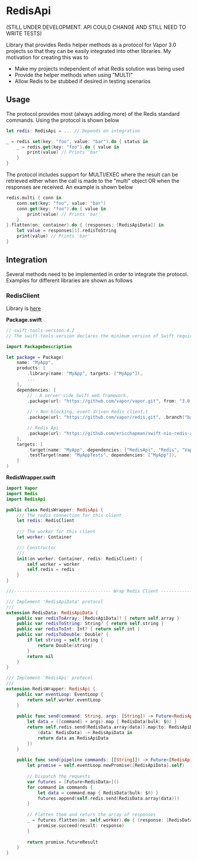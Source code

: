 # RedisApi
(STILL UNDER DEVELOPMENT.  API COULD CHANGE AND STILL NEED TO WRITE TESTS)

Library that provides Redis helper methods as a protocol for Vapor 3.0 projects so that
they can be easily integrated into other libraries.  My motivation for creating this 
was to

 - Make my projects independent of what Redis solution was being used
 - Provide the helper methods when using "MULTI"
 - Allow Redis to be stubbed if desired in testing scenarios

## Usage

The protocol provides most (always adding more) of the Redis standard commands.
Using the protocol is shown below

```swift
let redis: RedisApi = ... // Depends on integration

_ = redis.set(key: "foo", value: "bar").do { status in
    _ = redis.get(key: "foo").do { value in
        print(value) // Prints 'bar'
    }
}
```

The protocol includes support for MULTI/EXEC where the result can be retrieved either
when the call is made to the "multi" object OR when the responses are received.  An
example is shown below

```swift
redis.multi { conn in
    conn.set(key: "foo", value: "bar")
    conn.get(key: "foo").do { value in
        print(value) // Prints 'bar'
    }
}.flatten(on: container).do { (responses: [RedisApiData]) in
    let value = responses[1].redisToString
    print(value) // Prints 'bar'
}
```

## Integration

Several methods need to be implemented in order to integrate the protocol.  Examples
for different libraries are shown as follows

### RedisClient

Library is [here](https://github.com/vapor/redis)

**Package.swift**

```swift
// swift-tools-version:4.2
// The swift-tools-version declares the minimum version of Swift required to build this package.

import PackageDescription

let package = Package(
    name: "MyApp",
    products: [
        .library(name: "MyApp", targets: ["MyApp"]),
        ...
    ],
    dependencies: [
        // 💧 A server-side Swift web framework.
        .package(url: "https://github.com/vapor/vapor.git", from: "3.0.0"),
        
        // ⚡️ Non-blocking, event-driven Redis client.t
        .package(url: "https://github.com/vapor/redis.git", .branch("backport-command-handler")),

        // Redis Api
        .package(url: "https://github.com/ericchapman/swift-nio-redis-api.git", from: "1.0.0")
    ],
    targets: [
        .target(name: "MyApp", dependencies: ["RedisApi", "Redis", "Vapor"]),
        .testTarget(name: "MyAppTests", dependencies: ["MyApp"]),
    ]
)
```

**RedisWrapper.swift**

```swift
import Vapor
import Redis
import RedisApi

public class RedisWrapper: RedisApi {
    /// The redis connection for this client
    let redis: RedisClient
    
    /// The worker for this client
    let worker: Container

    /// Constructor
    ///
    init(on worker: Container, redis: RedisClient) {
        self.worker = worker
        self.redis = redis
    }
}

///------------------------------------- Wrap Redis Client --------------------------------

/// Implement 'RedisApiData' protocol
///
extension RedisData: RedisApiData {
    public var redisToArray: [RedisApiData]? { return self.array }
    public var redisToString: String? { return self.string }
    public var redisToInt: Int? { return self.int }
    public var redisToDouble: Double? {
        if let string = self.string {
            return Double(string)
        }
        return nil
    }
}

/// Implement 'RedisApi' protocol
///
extension RedisWrapper: RedisApi {
    public var eventLoop: EventLoop {
        return self.worker.eventLoop
    }
    
    public func send(command: String, args: [String]) -> Future<RedisApiData> {
        let data = ([command] + args).map { RedisData(bulk: $0) }
        return self.redis.send(RedisData.array(data)).map(to: RedisApiData.self, {
            (data: RedisData) -> RedisApiData in
            return data as RedisApiData
        })
    }
    
    public func send(pipeline commands: [[String]]) -> Future<[RedisApiData]> {
        let promise = self.eventLoop.newPromise([RedisApiData].self)
        
        // Dispatch the requests
        var futures = [Future<RedisData>]()
        for command in commands {
            let data = command.map { RedisData(bulk: $0) }
            futures.append(self.redis.send(RedisData.array(data)))
        }
        
        // Flatten them and return the array of responses
        _ = futures.flatten(on: self.worker).do { (response: [RedisData]) in
            promise.succeed(result: response)
        }
        
        return promise.futureResult
    }
}
```
